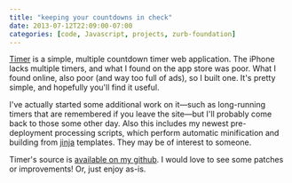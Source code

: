 ```yaml
---
title: "keeping your countdowns in check"
date: 2013-07-12T22:09:00-07:00
categories: [code, Javascript, projects, zurb-foundation]
---
```


[Timer](http://timer.fardogllc.com) is a simple, multiple countdown timer web application. The iPhone lacks multiple timers, and what I found on the app store was poor. What I found online, also poor (and way too full of ads), so I built one. It's pretty simple, and hopefully you'll find it useful.

I've actually started some additional work on it—such as long-running timers that are remembered if you leave the site—but I'll probably come back to those some other day. Also this includes my newest pre-deployment processing scripts, which perform automatic minification and building from [jinja](http://jinja.pocoo.org/) templates. They may be of interest to someone.

Timer's source is [available on my github](http://github.com/fardog/timer/). I would love to see some patches or improvements! Or, just enjoy as-is.
